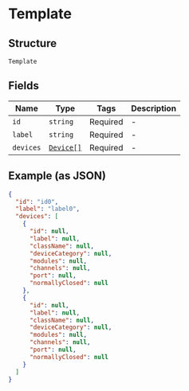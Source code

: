 
# Template

## Structure

`Template`

## Fields

| Name | Type | Tags | Description |
|  --- | --- | --- | --- |
| `id` | `string` | Required | - |
| `label` | `string` | Required | - |
| `devices` | [`Device[]`](/doc/models/device.md) | Required | - |

## Example (as JSON)

```json
{
  "id": "id0",
  "label": "label0",
  "devices": [
    {
      "id": null,
      "label": null,
      "className": null,
      "deviceCategory": null,
      "modules": null,
      "channels": null,
      "port": null,
      "normallyClosed": null
    },
    {
      "id": null,
      "label": null,
      "className": null,
      "deviceCategory": null,
      "modules": null,
      "channels": null,
      "port": null,
      "normallyClosed": null
    }
  ]
}
```

